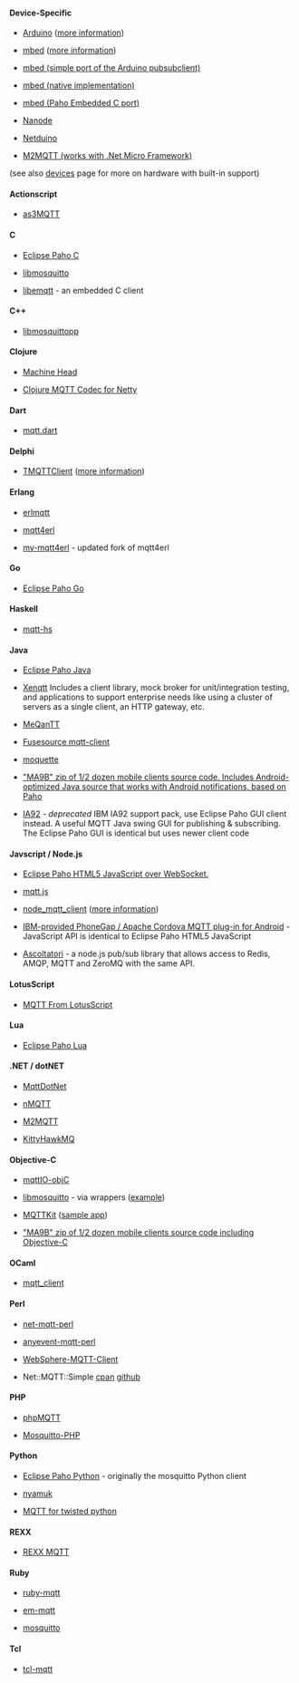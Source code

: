 #### <span id="user-content-device-specific">[<span class="octicon octicon-link"></span>](#device-specific)</span>Device-Specific

-   [Arduino](https://github.com/knolleary/pubsubclient) ([more
    information](http://knolleary.net/arduino-client-for-mqtt/))

-   [mbed](https://github.com/yilun/MQTT-client-on-mbed) ([more
    information](http://ceit.uq.edu.au/content/mqttclient-mbed-version-20))

-   [mbed (simple port of the Arduino
    pubsubclient)](http://mbed.org/users/jwende/code/MQTT/)

-   [mbed (native
    implementation)](http://mbed.org/users/Nim65s/code/niMQTT/)

-   [mbed (Paho Embedded C
    port)](http://mbed.org/users/icraggs/code/MQTTClient/)

-   [Nanode](http://github.com/njh/NanodeMQTT/)

-   [Netduino](https://github.com/danielan/NetduinoMQTT)

-   [M2MQTT (works with .Net Micro
    Framework)](https///m2mqtt.codeplex.com/)

(see also [devices](things) page for more on hardware with built-in
support)

#### <span id="user-content-actionscript">[<span class="octicon octicon-link"></span>](#actionscript)</span>Actionscript

-   [as3MQTT](https://github.com/yangboz/as3MQTT)

#### <span id="user-content-c">[<span class="octicon octicon-link"></span>](#c)</span>C

-   [Eclipse Paho
    C](http://git.eclipse.org/c/paho/org.eclipse.paho.mqtt.c.git/)

-   [libmosquitto](http://mosquitto.org)

-   [libemqtt](https://github.com/menudoproblema/libemqtt) - an embedded
    C client

#### <span id="user-content-c-1">[<span class="octicon octicon-link"></span>](#c-1)</span>C++

-   [libmosquittopp](http://mosquitto.org)

#### <span id="user-content-clojure">[<span class="octicon octicon-link"></span>](#clojure)</span>Clojure

-   [Machine Head](http://clojuremqtt.info)

-   [Clojure MQTT Codec for Netty](https://github.com/xively/clj-mqtt/)

#### <span id="user-content-dart">[<span class="octicon octicon-link"></span>](#dart)</span>Dart

-   [mqtt.dart](http://pub.dartlang.org/packages/mqtt)

#### <span id="user-content-delphi">[<span class="octicon octicon-link"></span>](#delphi)</span>Delphi

-   [TMQTTClient](http://jamiei.com/code/TMQTTClient.zip) ([more
    information](http://jamiei.com/blog/code/mqtt-client-library-for-delphi/))

#### <span id="user-content-erlang">[<span class="octicon octicon-link"></span>](#erlang)</span>Erlang

-   [erlmqtt](https://github.com/squaremo/erlmqtt)

-   [mqtt4erl](http://code.google.com/p/mqtt4erl/)

-   [my-mqtt4erl](http://code.google.com/p/my-mqtt4erl/) - updated fork
    of mqtt4erl

#### <span id="user-content-go">[<span class="octicon octicon-link"></span>](#go)</span>Go

-   [Eclipse Paho
    Go](http://git.eclipse.org/c/paho/org.eclipse.paho.mqtt.golang.git/)

#### <span id="user-content-haskell">[<span class="octicon octicon-link"></span>](#haskell)</span>Haskell

-   [mqtt-hs](http://hackage.haskell.org/package/mqtt-hs)

#### <span id="user-content-java">[<span class="octicon octicon-link"></span>](#java)</span>Java

-   [Eclipse Paho
    Java](http://git.eclipse.org/c/paho/org.eclipse.paho.mqtt.java.git/)

-   [Xenqtt](http://xenqtt.sf.net) Includes a client library, mock
    broker for unit/integration testing, and applications to support
    enterprise needs like using a cluster of servers as a single client,
    an HTTP gateway, etc.

-   [MeQanTT](https://github.com/AlbinTheander/MeQanTT)

-   [Fusesource mqtt-client](https://github.com/fusesource/mqtt-client)

-   [moquette](http://code.google.com/p/moquette-mqtt/)

-   ["MA9B" zip of 1/2 dozen mobile clients source code. Includes
    Android-optimized Java source that works with Android notifications,
    based on
    Paho](http://www-933.ibm.com/support/fixcentral/swg/selectFix?product=ibm%2FWebSphere%2FWebSphere+MQ&fixids=1.0.0.1-WS-MQCP-MA9B&source=dbluesearch&function=fixId&parent=ibm/WebSphere)

-   [IA92](http://www-01.ibm.com/support/docview.wss?rs=171&uid=swg24006006&loc=en_US&cs=utf-8&lang=en) -
    *deprecated* IBM IA92 support pack, use Eclipse Paho GUI client
    instead. A useful MQTT Java swing GUI for publishing & subscribing.
    The Eclipse Paho GUI is identical but uses newer client code

#### <span id="user-content-javscript--nodejs">[<span class="octicon octicon-link"></span>](#javscript--nodejs)</span>Javscript / Node.js

-   [Eclipse Paho HTML5 JavaScript over
    WebSocket.](http://git.eclipse.org/c/paho/org.eclipse.paho.mqtt.javascript.git/)

-   [mqtt.js](https://github.com/adamvr/MQTT.js)

-   [node\_mqtt\_client](https://github.com/yilun/node_mqtt_client)
    ([more
    information](http://ceit.uq.edu.au/content/simple-mqtt-cient-nodejs))

-   [IBM-provided PhoneGap / Apache Cordova MQTT plug-in for
    Android](http://www-01.ibm.com/support/docview.wss?rs=171&uid=swg24033580&loc=en_US&cs=utf-8&lang=en) -
    JavaScript API is identical to Eclipse Paho HTML5 JavaScript

-   [Ascoltatori](https://github.com/mcollina/ascoltatori) - a node.js
    pub/sub library that allows access to Redis, AMQP, MQTT and ZeroMQ
    with the same API.

#### <span id="user-content-lotusscript">[<span class="octicon octicon-link"></span>](#lotusscript)</span>LotusScript

-   [MQTT From
    LotusScript](https://tingenek.wordpress.com/2011/11/30/mqtt-with-lotus-notes/)

#### <span id="user-content-lua">[<span class="octicon octicon-link"></span>](#lua)</span>Lua

-   [Eclipse Paho
    Lua](http://git.eclipse.org/c/paho/org.eclipse.paho.mqtt.lua.git/)

#### <span id="user-content-net--dotnet">[<span class="octicon octicon-link"></span>](#net--dotnet)</span>.NET / dotNET

-   [MqttDotNet](http://sourceforge.net/projects/mqttdotnet/)

-   [nMQTT](https://github.com/markallanson/nmqtt)

-   [M2MQTT](https///m2mqtt.codeplex.com/)

-   [KittyHawkMQ](http://www.kittyhawkmq.com/)

#### <span id="user-content-objective-c">[<span class="octicon octicon-link"></span>](#objective-c)</span>Objective-C

-   [mqttIO-objC](https://github.com/m2mIO/mqttIO-objC)

-   [libmosquitto](https://mosquitto.org) - via wrappers
    ([example](https///github.com/njh/marquette))

-   [MQTTKit](https://github.com/jmesnil/MQTTKit) ([sample
    app](https///github.com/jmesnil/MQTTExample))

-   ["MA9B" zip of 1/2 dozen mobile clients source code including
    Objective-C](http://www-933.ibm.com/support/fixcentral/swg/selectFix?product=ibm%2FWebSphere%2FWebSphere+MQ&fixids=1.0.0.1-WS-MQCP-MA9B&source=dbluesearch&function=fixId&parent=ibm/WebSphere)

#### <span id="user-content-ocaml">[<span class="octicon octicon-link"></span>](#ocaml)</span>OCaml

-   [mqtt\_client](https://github.com/philtomson/mqtt_client)

#### <span id="user-content-perl">[<span class="octicon octicon-link"></span>](#perl)</span>Perl

-   [net-mqtt-perl](https://github.com/beanz/net-mqtt-perl)

-   [anyevent-mqtt-perl](https://github.com/beanz/anyevent-mqtt-perl)

-   [WebSphere-MQTT-Client](http://search.cpan.org/dist/WebSphere-MQTT-Client/)

-   Net::MQTT::Simple [cpan](https://metacpan.org/pod/Net::MQTT::Simple)
    [github](https://github.com/Juerd/Net-MQTT-Simple)

#### <span id="user-content-php">[<span class="octicon octicon-link"></span>](#php)</span>PHP

-   [phpMQTT](http://github.com/bluerhinos/phpMQTT)

-   [Mosquitto-PHP](https://github.com/mgdm/Mosquitto-PHP)

#### <span id="user-content-python">[<span class="octicon octicon-link"></span>](#python)</span>Python

-   [Eclipse Paho
    Python](http://git.eclipse.org/c/paho/org.eclipse.paho.mqtt.python.git/) -
    originally the mosquitto Python client

-   [nyamuk](https://github.com/iwanbk/nyamuk)

-   [MQTT for twisted
    python](https://github.com/adamvr/MQTT-For-Twisted-Python)

#### <span id="user-content-rexx">[<span class="octicon octicon-link"></span>](#rexx)</span>REXX

-   [REXX MQTT](https://github.com/DougieLawson/REXX_MQTT)

#### <span id="user-content-ruby">[<span class="octicon octicon-link"></span>](#ruby)</span>Ruby

-   [ruby-mqtt](https://github.com/njh/ruby-mqtt)

-   [em-mqtt](https://rubygems.org/gems/em-mqtt)

-   [mosquitto](https://github.com/xively/mosquitto)

#### <span id="user-content-tcl">[<span class="octicon octicon-link"></span>](#tcl)</span>Tcl

-   [tcl-mqtt](https://github.com/Tingenek/tcl-mqtt)
